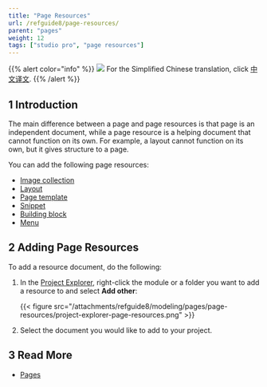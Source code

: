 ```yaml
---
title: "Page Resources"
url: /refguide8/page-resources/
parent: "pages"
weight: 12
tags: ["studio pro", "page resources"]
---
```


{{% alert color="info" %}}
<img src="/attachments/china.png" class="d-inline-block" /> For the Simplified Chinese translation, click [中文译文](https://cdn.mendix.tencent-cloud.com/documentation/refguide8/page-resources.pdf).
{{% /alert %}}

## 1 Introduction

The main difference between a page and page resources is that page is an independent document, while a page resource is a helping document that cannot function on its own. For example, a layout cannot function on its own, but it gives structure to a page. 

You can add the following page resources:

* [Image collection](/refguide8/image-collection/)
* [Layout](/refguide8/layout/)
* [Page template](/refguide8/page-templates/)
* [Snippet](/refguide8/snippet/)
* [Building block](/refguide8/building-block/) 
* [Menu](/refguide8/menu/)

## 2 Adding Page Resources

To add a resource document, do the following:

1.  In the [Project Explorer](/refguide8/project-explorer/), right-click the module or a folder you want to add a resource to and select **Add other**:

    {{< figure src="/attachments/refguide8/modeling/pages/page-resources/project-explorer-page-resources.png" >}}

2. Select the document you would like to add to your project.

## 3 Read More

* [Pages](/refguide8/pages/)